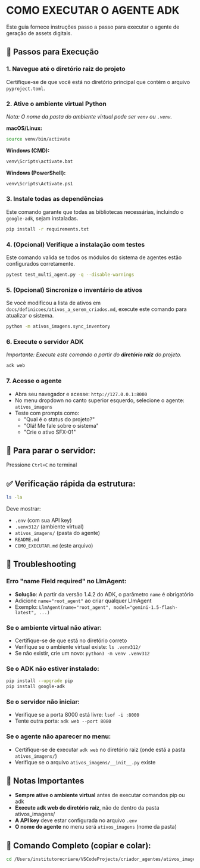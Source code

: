 # COMO EXECUTAR O AGENTE ADK

Este guia fornece instruções passo a passo para executar o agente de geração de assets digitais.

## 🚀 Passos para Execução

### 1. Navegue até o diretório raiz do projeto
Certifique-se de que você está no diretório principal que contém o arquivo `pyproject.toml`.

### 2. Ative o ambiente virtual Python
*Nota: O nome da pasta do ambiente virtual pode ser `venv` ou `.venv`.*

**macOS/Linux:**
```bash
source venv/bin/activate
```

**Windows (CMD):**
```bash
venv\Scripts\activate.bat
```

**Windows (PowerShell):**
```bash
venv\Scripts\Activate.ps1
```

### 3. Instale todas as dependências
Este comando garante que todas as bibliotecas necessárias, incluindo o `google-adk`, sejam instaladas.
```bash
pip install -r requirements.txt
```

### 4. (Opcional) Verifique a instalação com testes
Este comando valida se todos os módulos do sistema de agentes estão configurados corretamente.
```bash
pytest test_multi_agent.py -q --disable-warnings
```

### 5. (Opcional) Sincronize o inventário de ativos
Se você modificou a lista de ativos em `docs/definicoes/ativos_a_serem_criados.md`, execute este comando para atualizar o sistema.
```bash
python -m ativos_imagens.sync_inventory
```

### 6. Execute o servidor ADK
*Importante: Execute este comando a partir do **diretório raiz** do projeto.*
```bash
adk web
```

### 7. Acesse o agente
- Abra seu navegador e acesse: `http://127.0.0.1:8000`
- No menu dropdown no canto superior esquerdo, selecione o agente: `ativos_imagens`
- Teste com prompts como:
  - "Qual é o status do projeto?"
  - "Olá! Me fale sobre o sistema"
  - "Crie o ativo SFX-01"

## 🛑 Para parar o servidor:
Pressione `Ctrl+C` no terminal

## ✅ Verificação rápida da estrutura:
```bash
ls -la
```

Deve mostrar:
- `.env` (com sua API key)
- `.venv312/` (ambiente virtual)
- `ativos_imagens/` (pasta do agente)
- `README.md`
- `COMO_EXECUTAR.md` (este arquivo)

## 🔧 Troubleshooting

### Erro "name Field required" no LlmAgent:
- **Solução**: A partir da versão 1.4.2 do ADK, o parâmetro `name` é obrigatório
- Adicione `name="root_agent"` ao criar qualquer LlmAgent
- Exemplo: `LlmAgent(name="root_agent", model="gemini-1.5-flash-latest", ...)`

### Se o ambiente virtual não ativar:
- Certifique-se de que está no diretório correto
- Verifique se o ambiente virtual existe: `ls .venv312/`
- Se não existir, crie um novo: `python3 -m venv .venv312`

### Se o ADK não estiver instalado:
```bash
pip install --upgrade pip
pip install google-adk
```

### Se o servidor não iniciar:
- Verifique se a porta 8000 está livre: `lsof -i :8000`
- Tente outra porta: `adk web --port 8080`

### Se o agente não aparecer no menu:
- Certifique-se de executar `adk web` no diretório raiz (onde está a pasta `ativos_imagens/`)
- Verifique se o arquivo `ativos_imagens/__init__.py` existe

## 📝 Notas Importantes

- **Sempre ative o ambiente virtual** antes de executar comandos pip ou adk
- **Execute adk web do diretório raiz**, não de dentro da pasta ativos_imagens/
- **A API key** deve estar configurada no arquivo `.env`
- **O nome do agente** no menu será `ativos_imagens` (nome da pasta)

## 🔄 Comando Completo (copiar e colar):
```bash
cd /Users/institutorecriare/VSCodeProjects/criador_agentes/ativos_imagens && source .venv312/bin/activate && adk web
```